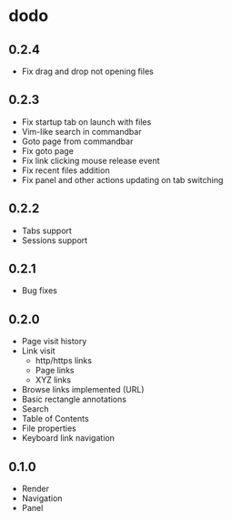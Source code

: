 # dodo

## 0.2.4

- Fix drag and drop not opening files

## 0.2.3

- Fix startup tab on launch with files
- Vim-like search in commandbar
- Goto page from commandbar
- Fix goto page
- Fix link clicking mouse release event
- Fix recent files addition
- Fix panel and other actions updating on tab switching

## 0.2.2

- Tabs support
- Sessions support

## 0.2.1

- Bug fixes

## 0.2.0

- Page visit history
- Link visit
    - http/https links
    - Page links
    - XYZ links
- Browse links implemented (URL)
- Basic rectangle annotations
- Search
- Table of Contents
- File properties
- Keyboard link navigation


## 0.1.0

- Render
- Navigation
- Panel

